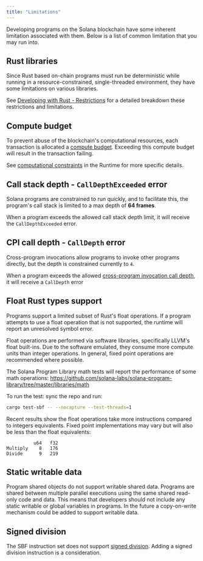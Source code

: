 ```yaml
---
title: "Limitations"
---
```


Developing programs on the Solana blockchain have some inherent limitation
associated with them. Below is a list of common limitation that you may run
into.

## Rust libraries

Since Rust based on-chain programs must run be deterministic while running in a
resource-constrained, single-threaded environment, they have some limitations on
various libraries.

See [Developing with Rust - Restrictions](/docs/programs/lang-rust#restrictions)
for a detailed breakdown these restrictions and limitations.

## Compute budget

To prevent abuse of the blockchain's computational resources, each transaction
is allocated a [compute budget](/docs/terminology#compute-budget). Exceeding
this compute budget will result in the transaction failing.

See [computational constraints](/docs/core/runtime#compute-budget) in the
Runtime for more specific details.

## Call stack depth - `CallDepthExceeded` error

Solana programs are constrained to run quickly, and to facilitate this, the
program's call stack is limited to a max depth of **64 frames**.

When a program exceeds the allowed call stack depth limit, it will receive the
`CallDepthExceeded` error.

## CPI call depth - `CallDepth` error

Cross-program invocations allow programs to invoke other programs directly, but
the depth is constrained currently to `4`.

When a program exceeds the allowed
[cross-program invocation call depth](/docs/core/cpi#call-depth), it will
receive a `CallDepth` error

## Float Rust types support

Programs support a limited subset of Rust's float operations. If a program
attempts to use a float operation that is not supported, the runtime will report
an unresolved symbol error.

Float operations are performed via software libraries, specifically LLVM's float
built-ins. Due to the software emulated, they consume more compute units than
integer operations. In general, fixed point operations are recommended where
possible.

The Solana Program Library math tests will report the performance of some math
operations:
https://github.com/solana-labs/solana-program-library/tree/master/libraries/math

To run the test: sync the repo and run:

```sh
cargo test-sbf -- --nocapture --test-threads=1
```

Recent results show the float operations take more instructions compared to
integers equivalents. Fixed point implementations may vary but will also be less
than the float equivalents:

```text
          u64   f32
Multiply    8   176
Divide      9   219
```

## Static writable data

Program shared objects do not support writable shared data. Programs are shared
between multiple parallel executions using the same shared read-only code and
data. This means that developers should not include any static writable or
global variables in programs. In the future a copy-on-write mechanism could be
added to support writable data.

## Signed division

The SBF instruction set does not support
[signed division](https://www.kernel.org/doc/html/latest/bpf/bpf_design_QA.Html#q-why-there-is-no-bpf-sdiv-for-signed-divide-operation).
Adding a signed division instruction is a consideration.
